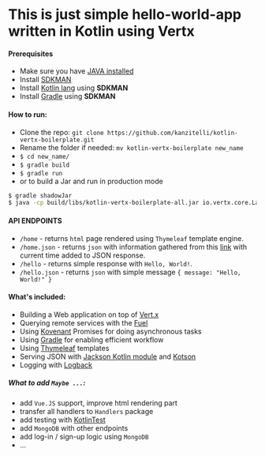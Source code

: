 # This is just simple hello-world-app written in Kotlin using Vertx

#### Prerequisites
* Make sure you have [JAVA installed](https://www.java.com/en/download/help/download_options.xml)
* Install [SDKMAN](http://sdkman.io/install.html)
* Install [Kotlin lang](https://kotlinlang.org/docs/tutorials/command-line.html#downloading-the-compiler) using **SDKMAN**
* Install [Gradle](https://gradle.org/install/) using **SDKMAN**

#### How to run:

* Clone the repo: `git clone https://github.com/kanzitelli/kotlin-vertx-boilerplate.git`
* Rename the folder if needed: `mv kotlin-vertx-boilerplate new_name`
* `$ cd new_name/`
* `$ gradle build`
* `$ gradle run`
* or to build a Jar and run in production mode
```sh
$ gradle shadowJar
$ java -cp build/libs/kotlin-vertx-boilerplate-all.jar io.vertx.core.Launcher run com.kanzitdinov.boilerplate.verticles.MainVerticle -conf conf/production.json
``` 

#### API ENDPOINTS
- `/home` - returns `html` page rendered using `Thymeleaf` template engine.
- `/home.json` - returns `json` with information gathered from this [link](https://api.myjson.com/bins/6qk2h) with current time added to JSON response.
- `/hello` - returns simple response with `Hello, World!`.
- `/hello.json` - returns `json` with simple message `{ message: "Hello, World!" }`

#### What's included:

* Building a Web application on top of [Vert.x](http://vertx.io/)
* Querying remote services with the [Fuel](https://github.com/kittinunf/Fuel)
* Using [Kovenant](https://github.com/mplatvoet/kovenant) Promises for doing asynchronous tasks
* Using [Gradle](https://gradle.org/) for enabling efficient workflow
* Using [Thymeleaf](http://www.thymeleaf.org/) templates
* Serving JSON with [Jackson Kotlin module](https://github.com/FasterXML/jackson-module-kotlin) and [Kotson](https://github.com/SalomonBrys/Kotson)
* Logging with [Logback](http://logback.qos.ch/)

##### What to add `Maybe ...`:
- add `Vue.JS` support, improve html rendering part
- transfer all handlers to `Handlers` package
- add testing with [KotlinTest](https://github.com/kotlintest/kotlintest)
- add `MongoDB` with other endpoints
- add log-in / sign-up logic using `MongoDB`
- ...
